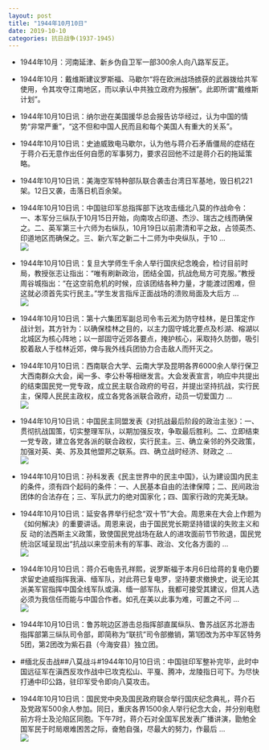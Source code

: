 ```yaml
---
layout: post
title: "1944年10月10日"
date: 2019-10-10
categories: 抗日战争(1937-1945)
---
```


<meta name="referrer" content="no-referrer" />

- 1944年10月：河南延津、新乡伪自卫军一部300余人向八路军反正。 

- 1944年10月：戴维斯建议罗斯福、马歇尔“将在欧洲战场掳获的武器拨给共军使用，令其攻夺江南地区，而以承认中共独立政府为报酬”。此即所谓“戴维斯计划”。 

- 1944年10月10日讯：纳尔逊在美国援华总会报告访华经过，认为中国的情势“非常严重”，“这不但和中国人民而且和每个美国人有重大的关系”。 

- 1944年10月10日讯：史迪威致电马歇尔，认为他与蒋介石矛盾僵局的症结在于蒋介石无意作出任何自愿的军事努力，要求召回他不过是蒋介石的拖延策略。 

- 1944年10月10日讯：美海空军特种部队联合袭击台湾日军基地，毁日机221架。12日又袭，击落日机百余架。 

- 1944年10月10日讯：中国驻印军总指挥部下达攻击缅北八莫的作战命令：一、本军分三纵队于10月15日开始，向南攻占印道、杰沙、瑞古之线而确保之。二、英军第三十六师为右纵队，10月19日以前肃清和平之敌，占领英杰、印道地区而确保之。三、新六军之新二十二师为中央纵队，于10 ... <br/><img src="https://wx2.sinaimg.cn/large/aca367d8ly1g7t7nmjd2nj20c80cwaa8.jpg" />

- 1944年10月10日讯：复旦大学师生千余人举行国庆纪念晚会，检讨目前时局，教授张志让指出：“唯有刷新政治，团结全国，抗战危局方可克服。”教授周谷城指出：“在这空前危机的时候，应该团结各种力量，才能渡过困难，但这就必须首先实行民主。”学生发言指斥正面战场的溃败局面及大后方 ... <br/><img src="https://wx4.sinaimg.cn/large/aca367d8ly1g7t5x5y4l5j20c809074b.jpg" />

- 1944年10月10日讯：第十六集团军副总司令韦云淞为防守桂林，是日策定作战计划，其方针为：以确保桂林之目的，以主力固守城北要点及杉湖、榕湖以北城区为核心阵地；以一部固守近郊各要点，掩护核心，采取持久防御，吸引胶着敌人于桂林近郊，俾与我外线兵团协力合击敌人而歼灭之。 

- 1944年10月10日讯：西南联合大学、云南大学及昆明各界6000余人举行保卫大西南群众大会，闻一多、李公朴等相继发言。大会发表宣言，响应中共提出的结束国民党一党专政，成立民主联合政府的号召，并提出坚持抗战，实行民主，保障人民民主政权，成立各党各派联合政府，动员一切爱国力 ... <br/><img src="https://wx3.sinaimg.cn/large/aca367d8ly1g7t2g9nnrqj20c8090t8q.jpg" />

- 1944年10月10日讯：中国民主同盟发表《对抗战最后阶段的政治主张》：一、贯彻抗战国策，切实整理军队，以期加强反攻，争取最后胜利。二、立即结束一党专政，建立各党各派的联合政权，实行民主。三、确立亲邻的外交政策，加强对英、美、苏及其他盟邦之联系。四、确立战时经济、财政之 ... <br/><img src="https://wx3.sinaimg.cn/large/aca367d8ly1g7t0rdolufj20c80903yj.jpg" />

- 1944年10月10日讯：孙科发表《民主世界中的民主中国》，认为建设国内民主的条件，须有四个起码的条件：一、人民基本自由的法律保障；二、民间政治团体的合法存在；三、军队武力的绝对国家化；四、国家行政的完美无缺。 

- 1944年10月10日讯：延安各界举行纪念“双十节”大会。周恩来在大会上作题为《如何解决》的重要讲话。周恩来说，由于国民党长期坚持错误的失败主义和反 动的法西斯主义政策，致使国民党战场在敌人的进攻面前节节败退，国民党统治区域呈现出“抗战以来空前未有的军事、政治、文化各方面的 ... <br/><img src="https://wx3.sinaimg.cn/large/aca367d8ly1g7sx8xvenqj20c80lnq3e.jpg" />

- 1944年10月10日讯：蒋介石电告孔祥熙，说罗斯福于本月6日给蒋的复电仍要求留史迪威指挥我滇、缅军队，对此蒋已复电罗，坚持要求撤换史，说无论其派美军官指挥中国全线军队或滇、缅一部军队，我都可接受其建议，但其人选必须为我信任而能与中国合作者。如孔在美以此事为难，可置之不问 ... <br/><img src="https://wx1.sinaimg.cn/large/aca367d8ly1g7svikuxfnj20c80900sr.jpg" />

- 1944年10月10日讯：鲁苏皖边区游击总指挥部直属纵队、鲁苏战区苏北游击指挥部第三纵队司令部，即简称为“联抗”司令部撤销，第1团改为苏中军区特务5团，第2团改为紫石县（今海安县）独立团。 

- #缅北反击战##八莫战斗#1944年10月10日讯：中国驻印军整补完毕，此时中国远征军在滇西反攻作战中已攻克松山、平戛、腾冲，龙陵指日可下。为尽快打通中印公路，驻印军受令即向八莫攻击。 

- 1944年10月10日讯：国民党中央及国民政府联合举行国庆纪念典礼，蒋介石及党政军500余人参加。同日，重庆各界1500余人举行纪念大会，并分别电慰前方将士及沦陷区同胞。下午7时，蒋介石对全国军民发表广播讲演，勖勉全国军民于时局艰难困苦之际，奋勉自强，尽最大的努力，作最后 ... <br/><img src="https://wx4.sinaimg.cn/large/aca367d8ly1g7sqb9rnkhj20c8090gln.jpg" />

